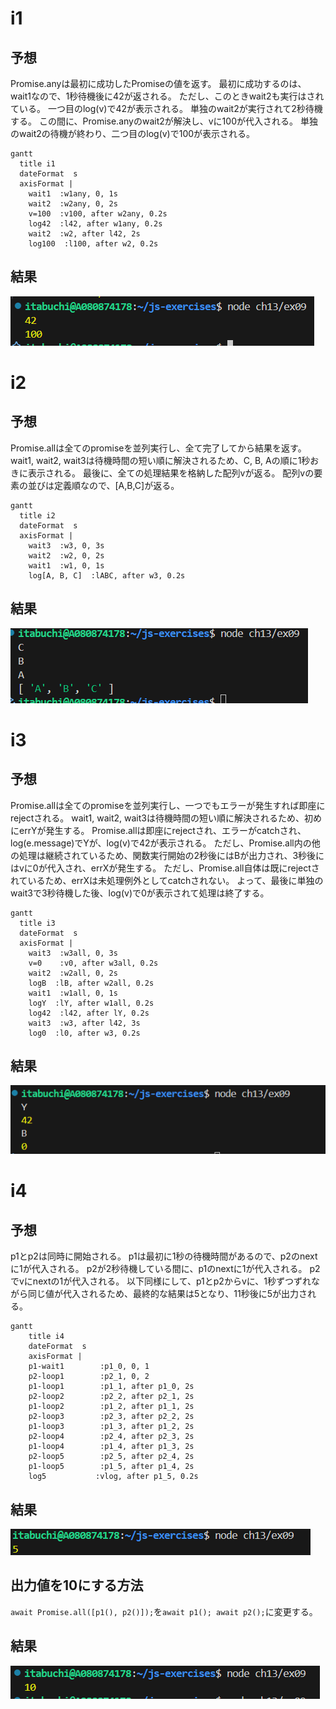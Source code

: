 # i1

## 予想

Promise.anyは最初に成功したPromiseの値を返す。
最初に成功するのは、wait1なので、1秒待機後に42が返される。
ただし、このときwait2も実行はされている。
一つ目のlog(v)で42が表示される。
単独のwait2が実行されて2秒待機する。
この間に、Promise.anyのwait2が解決し、vに100が代入される。
単独のwait2の待機が終わり、二つ目のlog(v)で100が表示される。

```mermaid
gantt
  title i1
  dateFormat  s
  axisFormat |
    wait1  :w1any, 0, 1s
    wait2  :w2any, 0, 2s
    v=100  :v100, after w2any, 0.2s
    log42  :l42, after w1any, 0.2s
    wait2  :w2, after l42, 2s
    log100  :l100, after w2, 0.2s
```

## 結果

![alt text](image.png)

# i2

## 予想

Promise.allは全てのpromiseを並列実行し、全て完了してから結果を返す。
wait1, wait2, wait3は待機時間の短い順に解決されるため、C, B, Aの順に1秒おきに表示される。
最後に、全ての処理結果を格納した配列vが返る。
配列vの要素の並びは定義順なので、[A,B,C]が返る。

```mermaid
gantt
  title i2
  dateFormat  s
  axisFormat |
    wait3  :w3, 0, 3s
    wait2  :w2, 0, 2s
    wait1  :w1, 0, 1s
    log[A, B, C]  :lABC, after w3, 0.2s
```

## 結果

![alt text](image-1.png)

# i3

## 予想

Promise.allは全てのpromiseを並列実行し、一つでもエラーが発生すれば即座にrejectされる。
wait1, wait2, wait3は待機時間の短い順に解決されるため、初めにerrYが発生する。
Promise.allは即座にrejectされ、エラーがcatchされ、log(e.message)でYが、log(v)で42が表示される。
ただし、Promise.all内の他の処理は継続されているため、関数実行開始の2秒後にはBが出力され、3秒後にはvに0が代入され、errXが発生する。
ただし、Promise.all自体は既にrejectされているため、errXは未処理例外としてcatchされない。
よって、最後に単独のwait3で3秒待機した後、log(v)で0が表示されて処理は終了する。

```mermaid
gantt
  title i3
  dateFormat  s
  axisFormat |
    wait3  :w3all, 0, 3s
    v=0    :v0, after w3all, 0.2s
    wait2  :w2all, 0, 2s
    logB  :lB, after w2all, 0.2s
    wait1  :w1all, 0, 1s
    logY  :lY, after w1all, 0.2s
    log42  :l42, after lY, 0.2s
    wait3  :w3, after l42, 3s
    log0  :l0, after w3, 0.2s
```

## 結果

![alt text](image-2.png)

# i4

## 予想

p1とp2は同時に開始される。
p1は最初に1秒の待機時間があるので、p2のnextに1が代入される。
p2が2秒待機している間に、p1のnextに1が代入される。
p2でvにnextの1が代入される。
以下同様にして、p1とp2からvに、1秒ずつずれながら同じ値が代入されるため、最終的な結果は5となり、11秒後に5が出力される。

```mermaid
gantt
    title i4
    dateFormat  s
    axisFormat |
    p1-wait1        :p1_0, 0, 1
    p2-loop1        :p2_1, 0, 2
    p1-loop1        :p1_1, after p1_0, 2s
    p2-loop2        :p2_2, after p2_1, 2s
    p1-loop2        :p1_2, after p1_1, 2s
    p2-loop3        :p2_3, after p2_2, 2s
    p1-loop3        :p1_3, after p1_2, 2s
    p2-loop4        :p2_4, after p2_3, 2s
    p1-loop4        :p1_4, after p1_3, 2s
    p2-loop5        :p2_5, after p2_4, 2s
    p1-loop5        :p1_5, after p1_4, 2s
    log5           :vlog, after p1_5, 0.2s
```

## 結果

![alt text](image-3.png)

## 出力値を10にする方法

`await Promise.all([p1(), p2()]);`を`await p1(); await p2();`に変更する。

## 結果

![alt text](image-4.png)
